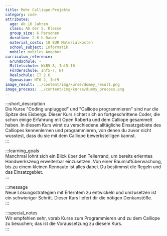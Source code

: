```yaml
---
title: Mehr Calliope-Projekte
category: code
attributes:
  age: Ab 10 Jahren
  class: Ab der 5. Klasse
  group_size: 6 Personen
  duration: 2-6 h Dauer
  material_costs: 10 EUR Materialkosten
  school_subject: Informatik
  mobile: mobiles Angebot
curriculum_reference:
  Grundschule: -   
  Mittelschule: WiB5-8, Inf5-10  
  Förderschule: Inf5-7, NT  
  Realschule: IT 2.6  
  Gymnasium: NT6 2, Inf9
image_result: ../content/img/kurse/dummy_result.png
image_process: ../content/img/kurse/dummy_process.png
---
```

:::short_description  
Die Kurse "Coding unplugged" und "Calliope programmieren" sind nur die Spitze des Eisbergs. Dieser Kurs richtet sich an fortgeschrittene Coder, die schon einige Erfahrung mit Open Roberta und dem Calliope gesammelt haben. In diesem Kurs wirst du verschiedene alltägliche Einsatzgebiete des Calliopes kennenlernen und programmieren, von denen du zuvor nicht wusstest, dass du sie mit dem Calliope bewerkstelligen kannst.     
:::

:::learning_goals  
Manchmal lohnt sich ein Blick über den Tellerrand, um bereits erlerntes Handwerkszeug erweiterbar einzusetzen. Von einer Raumluftüberwachung, bis zu einem kleinen Rennauto ist alles dabei. Du bestimmst die Regeln und das Einsatzgebiet.             
:::

:::message  
Neue Lösungsstrategien mit Erlerntem zu entwickeln und umzusetzen ist ein schwieriger Schritt. Dieser Kurs liefert dir die nötigen Denkanstöße.      
:::  

:::special_notes  
Wir empfehlen sehr, vorab Kurse zum Programmieren und zu dem Calliope zu besuchen; das ist die Voraussetzung zu diesem Kurs.     
:::
